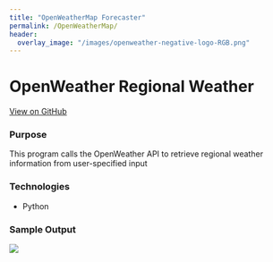 ```yaml
---
title: "OpenWeatherMap Forecaster"
permalink: /OpenWeatherMap/
header:
  overlay_image: "/images/openweather-negative-logo-RGB.png"
---
```

# OpenWeather Regional Weather
[View on GitHub](https://github.com/midumass/DSC-510/tree/master/12.1) 

### Purpose

This program calls the OpenWeather API to retrieve regional weather information from user-specified input

### Technologies
* Python

### Sample Output
![]("./images/DSC-510/OpenWeather.png")